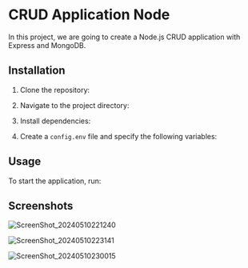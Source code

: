 # CRUD Application Node

In this project, we are going to create a Node.js CRUD application with Express and MongoDB.

## Installation

1. Clone the repository:

2. Navigate to the project directory:

3. Install dependencies:

4. Create a `config.env` file and specify the following variables:

## Usage

To start the application, run:

## Screenshots

![ScreenShot_20240510221240](https://github.com/khatamirock/Task_Assigner/assets/67198296/4ccaf5da-22c3-4152-a7e4-6fd296ae003c)

![ScreenShot_20240510223141](https://github.com/khatamirock/Task_Assigner/assets/67198296/1a9ba82c-99fe-4ef6-ae56-a5297e66cfac)

![ScreenShot_20240510230015](https://github.com/khatamirock/Task_Assigner/assets/67198296/f050128f-9e86-49af-945d-00d5805317a0)
